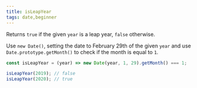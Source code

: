 ```yaml
---
title: isLeapYear
tags: date,beginner
---
```


Returns `true` if the given `year` is a leap year, `false` otherwise.

Use `new Date()`, setting the date to February 29th of the given `year` and use `Date.prototype.getMonth()` to check if the month is equal to `1`.

```js
const isLeapYear = (year) => new Date(year, 1, 29).getMonth() === 1;
```

```js
isLeapYear(2019); // false
isLeapYear(2020); // true
```
